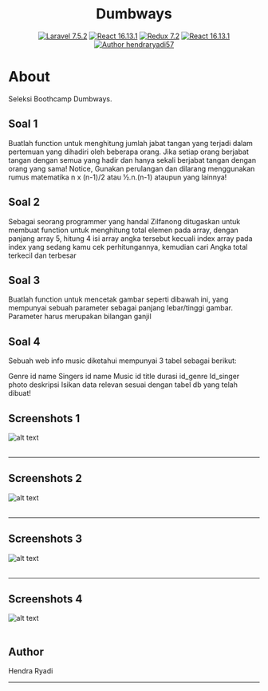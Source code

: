 <p><h1 align="center">Dumbways</h1></p>

<p align="center">
    <a href="https://laravel.com/"><img src="https://img.shields.io/badge/Laravel-7.5.2-orange" alt="Laravel 7.5.2"></a>
    <a href="https://reactjs.org/"><img src="https://img.shields.io/badge/React-16.13.1-blue" alt="React 16.13.1"></a>
    <a href="https://react-redux.js.org/"><img src="https://img.shields.io/static/v1?label=Redux&message=7.2&color=blueviolet" alt="Redux 7.2"></a>
    <a href="https://reacttraining.com/react-router/"><img src="https://img.shields.io/badge/React Router-5.1.2-success" alt="React 16.13.1"></a>
    <a href="https://arifszn.github.io/"><img src="https://img.shields.io/badge/Author-arifszn-critical" alt="Author hendraryadi57"></a>
    
</p>

# About #

Seleksi Boothcamp Dumbways.

## Soal 1 ##
Buatlah function untuk menghitung jumlah jabat tangan yang terjadi dalam pertemuan yang dihadiri oleh beberapa orang. Jika setiap orang berjabat tangan dengan semua yang hadir dan hanya sekali berjabat tangan dengan orang yang sama!
Notice, Gunakan perulangan dan dilarang menggunakan rumus matematika
 n x (n-1)/2  atau  ½.n.(n-1) ataupun yang lainnya!

## Soal 2 ##
Sebagai seorang programmer yang handal Zilfanong ditugaskan untuk membuat function untuk menghitung total elemen pada array, dengan panjang array 5, hitung 4 isi array angka tersebut kecuali index array pada index yang sedang kamu cek perhitungannya, kemudian cari Angka total terkecil dan terbesar

## Soal 3 ##
Buatlah function untuk mencetak gambar seperti dibawah ini, yang mempunyai sebuah parameter sebagai panjang lebar/tinggi gambar. Parameter harus merupakan bilangan ganjil

## Soal 4 ##
Sebuah web info music diketahui mempunyai 3  tabel sebagai berikut:

Genre
id
name
Singers
id
name
Music
id
title
durasi
id_genre
Id_singer
photo
deskripsi
Isikan data relevan sesuai dengan tabel db yang telah dibuat!


## Screenshots 1 ##
![alt text](https://raw.githubusercontent.com/arifszn/react-laravel/master/public/assets/images/screenshots/1.png)
<br />
<br />

***
## Screenshots 2 ##
![alt text](https://raw.githubusercontent.com/arifszn/react-laravel/master/public/assets/images/screenshots/2.png)
<br />
<br />

***
## Screenshots 3 ##
![alt text](https://raw.githubusercontent.com/arifszn/react-laravel/master/public/assets/images/screenshots/2.png)
<br />
<br />

***
## Screenshots 4 ##
![alt text](https://raw.githubusercontent.com/arifszn/react-laravel/master/public/assets/images/screenshots/2.png)
<br />
<br />

## Author ##
Hendra Ryadi

***

